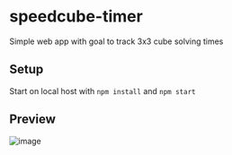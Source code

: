 # speedcube-timer
Simple web app with goal to track 3x3 cube solving times

## Setup
Start on local host with 
`npm install` and `npm start`

## Preview
![image](https://user-images.githubusercontent.com/43391919/117589256-77021280-b0f6-11eb-9898-880bc23552da.png)

